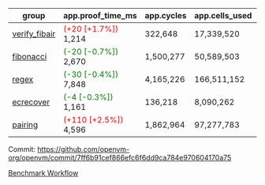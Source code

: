 | group | app.proof_time_ms | app.cycles | app.cells_used | leaf.proof_time_ms | leaf.cycles | leaf.cells_used |
| -- | -- | -- | -- | -- | -- | -- |
| [verify_fibair](https://github.com/openvm-org/openvm/blob/benchmark-results/benchmarks-pr/1255/verify_fibair-7ff6b91cef866efc6f6dd9ca784e970604170a75.md) |<span style='color: red'>(+20 [+1.7%])</span> 1,214 |  322,648 |  17,339,520 |- | - | - |
| [fibonacci](https://github.com/openvm-org/openvm/blob/benchmark-results/benchmarks-pr/1255/fibonacci-7ff6b91cef866efc6f6dd9ca784e970604170a75.md) |<span style='color: green'>(-20 [-0.7%])</span> 2,670 |  1,500,277 |  50,589,503 |- | - | - |
| [regex](https://github.com/openvm-org/openvm/blob/benchmark-results/benchmarks-pr/1255/regex-7ff6b91cef866efc6f6dd9ca784e970604170a75.md) |<span style='color: green'>(-30 [-0.4%])</span> 7,848 |  4,165,226 |  166,511,152 |- | - | - |
| [ecrecover](https://github.com/openvm-org/openvm/blob/benchmark-results/benchmarks-pr/1255/ecrecover-7ff6b91cef866efc6f6dd9ca784e970604170a75.md) |<span style='color: green'>(-4 [-0.3%])</span> 1,161 |  136,218 |  8,090,262 |- | - | - |
| [pairing](https://github.com/openvm-org/openvm/blob/benchmark-results/benchmarks-pr/1255/pairing-7ff6b91cef866efc6f6dd9ca784e970604170a75.md) |<span style='color: red'>(+110 [+2.5%])</span> 4,596 |  1,862,964 |  97,277,783 |- | - | - |


Commit: https://github.com/openvm-org/openvm/commit/7ff6b91cef866efc6f6dd9ca784e970604170a75

[Benchmark Workflow](https://github.com/openvm-org/openvm/actions/runs/15767415835)
